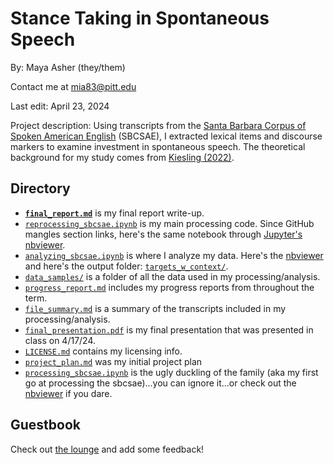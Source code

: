 # Stance Taking in Spontaneous Speech
By: Maya Asher (they/them)

Contact me at mia83@pitt.edu

Last edit: April 23, 2024

Project description: Using transcripts from the [Santa Barbara Corpus of Spoken American English](https://www.linguistics.ucsb.edu/research/santa-barbara-corpus) (SBCSAE), I extracted lexical items and discourse markers to examine investment in spontaneous speech. The theoretical background for my study comes from [Kiesling (2022)](https://doi.org/10.1146/annurev-linguistics-031120-121256).

## Directory
- [**`final_report.md`**]() is my final report write-up.
- [`reprocessing_sbcsae.ipynb`](https://github.com/Data-Science-for-Linguists-2024/Stance-Taking-in-Spontaneous-Speech/blob/main/notebooks/reprocessing_sbcsae.ipynb) is my main processing code. Since GitHub mangles section links, here's the same notebook through [Jupyter's nbviewer](https://nbviewer.org/github/Data-Science-for-Linguists-2024/Stance-Taking-in-Spontaneous-Speech/blob/main/notebooks/reprocessing_sbcsae.ipynb).
- [`analyzing_sbcsae.ipynb`](https://github.com/Data-Science-for-Linguists-2024/Stance-Taking-in-Spontaneous-Speech/blob/main/notebooks/analyzing_sbcsae.ipynb) is where I analyze my data. Here's the [nbviewer](https://nbviewer.org/github/Data-Science-for-Linguists-2024/Stance-Taking-in-Spontaneous-Speech/blob/main/notebooks/analyzing_sbcsae.ipynb) and here's the output folder: [`targets_w_context/`](https://github.com/Data-Science-for-Linguists-2024/Stance-Taking-in-Spontaneous-Speech/tree/main/targets_w_context).
- [`data_samples/`](https://github.com/Data-Science-for-Linguists-2024/Stance-Taking-in-Spontaneous-Speech/tree/main/data_samples) is a folder of all the data used in my processing/analysis.
- [`progress_report.md`](https://github.com/Data-Science-for-Linguists-2024/Stance-Taking-in-Spontaneous-Speech/blob/main/progress_report.md) includes my progress reports from throughout the term.
- [`file_summary.md`](https://github.com/Data-Science-for-Linguists-2024/Stance-Taking-in-Spontaneous-Speech/blob/main/file_summary.md) is a summary of the transcripts included in my processing/analysis.
- [`final_presentation.pdf`](https://github.com/Data-Science-for-Linguists-2024/Stance-Taking-in-Spontaneous-Speech/blob/main/final_presentation.pdf) is my final presentation that was presented in class on 4/17/24.
- [`LICENSE.md`](https://github.com/Data-Science-for-Linguists-2024/Stance-Taking-in-Spontaneous-Speech/blob/main/LICENSE.md) contains my licensing info.
- [`project_plan.md`](https://github.com/Data-Science-for-Linguists-2024/Stance-Taking-in-Spontaneous-Speech/blob/main/project_plan.md) was my initial project plan
- [`processing_sbcsae.ipynb`](https://github.com/Data-Science-for-Linguists-2024/Stance-Taking-in-Spontaneous-Speech/blob/main/notebooks/processing_sbcsae.ipynb) is the ugly duckling of the family (aka my first go at processing the sbcsae)...you can ignore it...or check out the [nbviewer](https://nbviewer.org/github/Data-Science-for-Linguists-2024/Stance-Taking-in-Spontaneous-Speech/blob/main/notebooks/processing_sbcsae.ipynb) if you dare.

## Guestbook
Check out [the lounge](https://github.com/Data-Science-for-Linguists-2024/Class-Lounge/tree/main) and add some feedback!
